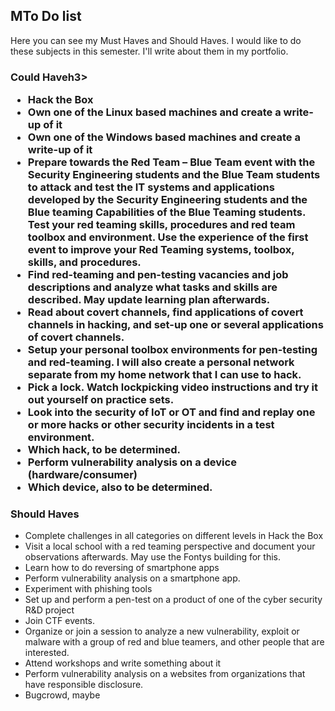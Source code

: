 <h2>MTo Do list</h2>
Here you can see my Must Haves and Should Haves. I would like to do these subjects in this semester. I'll write about them in my portfolio.
<br>
<h3>Could Haveh3>
<ul>
  <li>Hack the Box </li>
 <li>	Own one of the Linux based machines and create a write-up of it</li>
 <li>	Own one of the Windows based machines and create a write-up of it</li>
 <li>	Prepare towards the Red Team – Blue Team event with the Security Engineering students and the Blue Team students to attack and test the IT systems and applications developed by the Security Engineering students and the Blue teaming Capabilities of the Blue Teaming students. Test your red teaming skills,  procedures and red team toolbox and environment. Use the experience of the first event to improve your  Red Teaming systems, toolbox, skills, and procedures.</li>
 <li>Find red-teaming and pen-testing vacancies and job descriptions and analyze what tasks and skills are described. May update learning plan afterwards.</li>
 <li>	Read about covert channels, find applications of covert channels in hacking, and set-up one or several applications of covert channels.</li>
 <li>	Setup your personal toolbox environments for pen-testing and red-teaming. I will also create a personal network separate from my home network that I can use to hack. </li>
 <li>Pick a lock. Watch lockpicking video instructions and try it out yourself on practice sets.</li>
 <li>	Look into the security of IoT or OT and find and replay one or more hacks or other security incidents in a test environment. </li>
 <li>	Which hack, to be determined. </li>
 <li>	Perform vulnerability analysis on a device (hardware/consumer)</li>
 <li>	Which device, also to be determined.</li>
  </ul>

<h3>Should Haves</h3>
<ul>
 <li>	Complete challenges in all categories on different levels in Hack the Box</li>
 <li>	Visit a local school with a red teaming perspective and document your observations afterwards. May use the Fontys building for this.</li>
 <li>	Learn how to do reversing of smartphone apps</li>
 <li>	Perform vulnerability analysis on a smartphone app.</li>
 <li>	Experiment with phishing tools</li>
 <li>	Set up and perform a pen-test on a product of one of the cyber security R&D project</li>
 <li>	Join CTF events.</li>
 <li>	Organize or join a session to analyze a new vulnerability, exploit or malware with a group of red and blue teamers, and other people that are interested.</li>
 <li>	Attend workshops and write something about it</li>
 <li>	Perform vulnerability analysis on a websites from organizations that have responsible disclosure. </li>
 <li>	Bugcrowd, maybe</li>
</ul>
